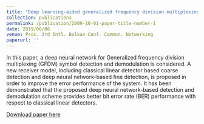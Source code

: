 ```yaml
---
title: "Deep learning-aided generalized frequency division multiplexing"
collection: publications
permalink: /publication/2009-10-01-paper-title-number-1
date: 2019/06/06
venue: Proc. 3rd Intl. Balkan Conf. Commun. Networking
paperurl: ''
---
```

In this paper, a deep neural network for Generalized frequency division multiplexing (GFDM) symbol detection and demodulation is considered. A new receiver model, including classical linear detector based coarse detection and deep neural network-based fine detection, is proposed in order to improve the error performance of the system. It has been demonstrated that the proposed deep neural network-based detection and demodulation scheme provides better bit error rate (BER) performance with respect to classical linear detectors.

[Download paper here](https://www.researchgate.net/publication/333783086_Deep_Learning-Aided_Generalized_Frequency_Division_Multiplexing)

